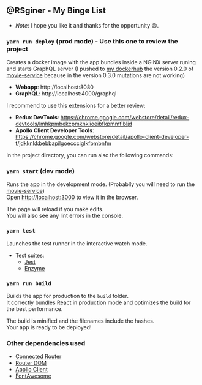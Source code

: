 ## @RSginer - My Binge List

- *Note*: I hope you like it and thanks for the opportunity 😄.

### `yarn run deploy` (prod mode) - Use this one to review the project

Creates a docker image with the app bundles inside a NGINX server runing and starts GraphQL server (I pushed to [my dockerhub](https://cloud.docker.com/u/rsginer/repository/docker/rsginer/codingventures-movie-service) the version 0.2.0 of [movie-service](https://github.com/keremk/movie-service) because in the version 0.3.0 mutations are not working)

- **Webapp**: http://localhost:8080
- **GraphQL**: http://localhost:4000/graphql

I recommend to use this extensions for a better review:
  - **Redux DevTools**: https://chrome.google.com/webstore/detail/redux-devtools/lmhkpmbekcpmknklioeibfkpmmfibljd
  - **Apollo Client Developer Tools**: https://chrome.google.com/webstore/detail/apollo-client-developer-t/jdkknkkbebbapilgoeccciglkfbmbnfm


In the project directory, you can run also the following commands:

### `yarn start` (dev mode)

Runs the app in the development mode. (Probablly you will need to run the [movie-service](https://cloud.docker.com/u/rsginer/repository/docker/rsginer/codingventures-movie-service))<br>
Open [http://localhost:3000](http://localhost:3000) to view it in the browser.

The page will reload if you make edits.<br>
You will also see any lint errors in the console.

### `yarn test`

Launches the test runner in the interactive watch mode.<br>

- Test suites:
  * [Jest](https://jestjs.io/)
  * [Enzyme](https://airbnb.io/enzyme/)

### `yarn run build`

Builds the app for production to the `build` folder.<br>
It correctly bundles React in production mode and optimizes the build for the best performance.

The build is minified and the filenames include the hashes.<br>
Your app is ready to be deployed!

### Other dependencies used
- [Connected Router](https://github.com/supasate/connected-react-router)
- [Router DOM](https://reacttraining.com/react-router/web/guides/quick-start)
- [Apollo Client](https://www.apollographql.com/docs/react/)
- [FontAwesome](https://github.com/FortAwesome/react-fontawesome)
